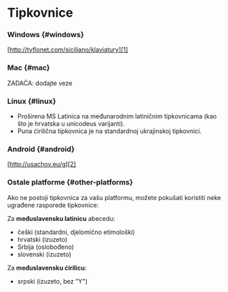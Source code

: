 

# Tipkovnice

### Windows \{#windows}

[http://tyflonet.com/siciliano/klaviatury][1]

### Mac \{#mac}

ZADAĆA: dodajte veze

### Linux \{#linux}

- Proširena MS Latinica na međunarodnim latiničnim tipkovnicama (kao što je hrvatska u unicodeus varijanti).
- Puna ćirilična tipkovnica je na standardnoj ukrajinskoj tipkovnici.

### Android \{#android}

[http://usachov.eu/g][2]

### Ostale platforme \{#other-platforms}

Ako ne postoji tipkovnica za vašu platformu, možete pokušati koristiti neke ugrađene rasporede tipkovnice:

Za **međuslavensku latinicu** abecedu:

- češki (standardni, djelomično etimološki)
- hrvatski (izuzeto)
- Srbija (oslobođeno)
- slovenski (izuzeto)

Za **međuslavensku ćirilicu**:

- srpski (izuzeto, bez "Y")

[1]: http://tyflonet.com/siciliano/klaviatury

[2]: http://usachov.eu/g

